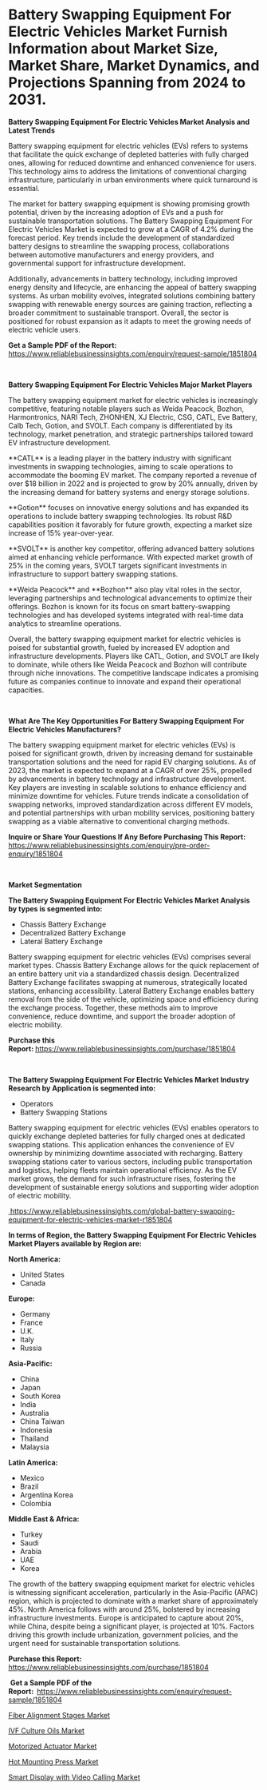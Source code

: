 <p><h1>Battery Swapping Equipment For Electric Vehicles Market Furnish Information about Market Size, Market Share, Market Dynamics, and Projections Spanning from 2024 to 2031.</h1></p><p><strong>Battery Swapping Equipment For Electric Vehicles Market Analysis and Latest Trends</strong></p>
<p><p>Battery swapping equipment for electric vehicles (EVs) refers to systems that facilitate the quick exchange of depleted batteries with fully charged ones, allowing for reduced downtime and enhanced convenience for users. This technology aims to address the limitations of conventional charging infrastructure, particularly in urban environments where quick turnaround is essential. </p><p>The market for battery swapping equipment is showing promising growth potential, driven by the increasing adoption of EVs and a push for sustainable transportation solutions. The Battery Swapping Equipment For Electric Vehicles Market is expected to grow at a CAGR of 4.2% during the forecast period. Key trends include the development of standardized battery designs to streamline the swapping process, collaborations between automotive manufacturers and energy providers, and governmental support for infrastructure development. </p><p>Additionally, advancements in battery technology, including improved energy density and lifecycle, are enhancing the appeal of battery swapping systems. As urban mobility evolves, integrated solutions combining battery swapping with renewable energy sources are gaining traction, reflecting a broader commitment to sustainable transport. Overall, the sector is positioned for robust expansion as it adapts to meet the growing needs of electric vehicle users.</p></p>
<p><strong>Get a Sample PDF of the Report:&nbsp;</strong> <a href="https://www.reliablebusinessinsights.com/enquiry/request-sample/1851804?utm_campaign=75&utm_medium=2&utm_source=Github&utm_content=ia&utm_term=19102024&utm_id=battery-swapping-equipment-for-electric-vehicles">https://www.reliablebusinessinsights.com/enquiry/request-sample/1851804</a></p>
<p>&nbsp;</p>
<p><strong>Battery Swapping Equipment For Electric Vehicles Major Market Players</strong></p>
<p><p>The battery swapping equipment market for electric vehicles is increasingly competitive, featuring notable players such as Weida Peacock, Bozhon, Harmontronics, NARI Tech, ZHONHEN, XJ Electric, CSG, CATL, Eve Battery, Calb Tech, Gotion, and SVOLT. Each company is differentiated by its technology, market penetration, and strategic partnerships tailored toward EV infrastructure development.</p><p>**CATL** is a leading player in the battery industry with significant investments in swapping technologies, aiming to scale operations to accommodate the booming EV market. The company reported a revenue of over $18 billion in 2022 and is projected to grow by 20% annually, driven by the increasing demand for battery systems and energy storage solutions.</p><p>**Gotion** focuses on innovative energy solutions and has expanded its operations to include battery swapping technologies. Its robust R&D capabilities position it favorably for future growth, expecting a market size increase of 15% year-over-year.</p><p>**SVOLT** is another key competitor, offering advanced battery solutions aimed at enhancing vehicle performance. With expected market growth of 25% in the coming years, SVOLT targets significant investments in infrastructure to support battery swapping stations.</p><p>**Weida Peacock** and **Bozhon** also play vital roles in the sector, leveraging partnerships and technological advancements to optimize their offerings. Bozhon is known for its focus on smart battery-swapping technologies and has developed systems integrated with real-time data analytics to streamline operations.</p><p>Overall, the battery swapping equipment market for electric vehicles is poised for substantial growth, fueled by increased EV adoption and infrastructure developments. Players like CATL, Gotion, and SVOLT are likely to dominate, while others like Weida Peacock and Bozhon will contribute through niche innovations. The competitive landscape indicates a promising future as companies continue to innovate and expand their operational capacities.</p></p>
<p>&nbsp;</p>
<p><strong>What Are The Key Opportunities For Battery Swapping Equipment For Electric Vehicles Manufacturers?</strong></p>
<p><p>The battery swapping equipment market for electric vehicles (EVs) is poised for significant growth, driven by increasing demand for sustainable transportation solutions and the need for rapid EV charging solutions. As of 2023, the market is expected to expand at a CAGR of over 25%, propelled by advancements in battery technology and infrastructure development. Key players are investing in scalable solutions to enhance efficiency and minimize downtime for vehicles. Future trends indicate a consolidation of swapping networks, improved standardization across different EV models, and potential partnerships with urban mobility services, positioning battery swapping as a viable alternative to conventional charging methods.</p></p>
<p><strong>Inquire or Share Your Questions If Any Before Purchasing This Report:</strong> <a href="https://www.reliablebusinessinsights.com/enquiry/pre-order-enquiry/1851804?utm_campaign=75&utm_medium=2&utm_source=Github&utm_content=ia&utm_term=19102024&utm_id=battery-swapping-equipment-for-electric-vehicles">https://www.reliablebusinessinsights.com/enquiry/pre-order-enquiry/1851804</a></p>
<p>&nbsp;</p>
<p><strong>Market Segmentation</strong></p>
<p><strong>The Battery Swapping Equipment For Electric Vehicles Market Analysis by types is segmented into:</strong></p>
<p><ul><li>Chassis Battery Exchange</li><li>Decentralized Battery Exchange</li><li>Lateral Battery Exchange</li></ul></p>
<p><p>Battery swapping equipment for electric vehicles (EVs) comprises several market types. Chassis Battery Exchange allows for the quick replacement of an entire battery unit via a standardized chassis design. Decentralized Battery Exchange facilitates swapping at numerous, strategically located stations, enhancing accessibility. Lateral Battery Exchange enables battery removal from the side of the vehicle, optimizing space and efficiency during the exchange process. Together, these methods aim to improve convenience, reduce downtime, and support the broader adoption of electric mobility.</p></p>
<p><strong>Purchase this Report:&nbsp;</strong><a href="https://www.reliablebusinessinsights.com/purchase/1851804?utm_campaign=75&utm_medium=2&utm_source=Github&utm_content=ia&utm_term=19102024&utm_id=battery-swapping-equipment-for-electric-vehicles">https://www.reliablebusinessinsights.com/purchase/1851804</a></p>
<p>&nbsp;</p>
<p><strong>The Battery Swapping Equipment For Electric Vehicles Market Industry Research by Application is segmented into:</strong></p>
<p><ul><li>Operators</li><li>Battery Swapping Stations</li></ul></p>
<p><p>Battery swapping equipment for electric vehicles (EVs) enables operators to quickly exchange depleted batteries for fully charged ones at dedicated swapping stations. This application enhances the convenience of EV ownership by minimizing downtime associated with recharging. Battery swapping stations cater to various sectors, including public transportation and logistics, helping fleets maintain operational efficiency. As the EV market grows, the demand for such infrastructure rises, fostering the development of sustainable energy solutions and supporting wider adoption of electric mobility.</p></p>
<p><a href="https://www.reliablebusinessinsights.com/global-battery-swapping-equipment-for-electric-vehicles-market-r1851804?utm_campaign=75&utm_medium=2&utm_source=Github&utm_content=ia&utm_term=19102024&utm_id=battery-swapping-equipment-for-electric-vehicles">&nbsp;https://www.reliablebusinessinsights.com/global-battery-swapping-equipment-for-electric-vehicles-market-r1851804</a></p>
<p><strong>In terms of Region, the Battery Swapping Equipment For Electric Vehicles Market Players available by Region are:</strong></p>
<p>
    <p> <strong> North America: </strong>
        <ul>
            <li>United States</li>
            <li>Canada</li>
        </ul>
        </p> 
    <p> <strong> Europe: </strong>
        <ul>
            <li>Germany</li>
            <li>France</li>
            <li>U.K.</li>
            <li>Italy</li>
            <li>Russia</li>
        </ul>
        </p> 
    <p> <strong> Asia-Pacific: </strong>
        <ul>
            <li>China</li>
            <li>Japan</li>
            <li>South Korea</li>
            <li>India</li>
            <li>Australia</li>
            <li>China Taiwan</li>
            <li>Indonesia</li>
            <li>Thailand</li>
            <li>Malaysia</li>
        </ul>
        </p> 
    <p> <strong> Latin America: </strong>
        <ul>
            <li>Mexico</li>
            <li>Brazil</li>
            <li>Argentina Korea</li>
            <li>Colombia</li>
        </ul>
        </p> 
    <p> <strong> Middle East & Africa: </strong>
        <ul>
            <li>Turkey</li>
            <li>Saudi</li>
            <li>Arabia</li>
            <li>UAE</li>
            <li>Korea</li>
        </ul>
    </p>
    </p>
<p><p>The growth of the battery swapping equipment market for electric vehicles is witnessing significant acceleration, particularly in the Asia-Pacific (APAC) region, which is projected to dominate with a market share of approximately 45%. North America follows with around 25%, bolstered by increasing infrastructure investments. Europe is anticipated to capture about 20%, while China, despite being a significant player, is projected at 10%. Factors driving this growth include urbanization, government policies, and the urgent need for sustainable transportation solutions.</p></p>
<p><strong>Purchase this Report: </strong><a href="https://www.reliablebusinessinsights.com/purchase/1851804?utm_campaign=75&utm_medium=2&utm_source=Github&utm_content=ia&utm_term=19102024&utm_id=battery-swapping-equipment-for-electric-vehicles">https://www.reliablebusinessinsights.com/purchase/1851804</a></p>
<p>&nbsp;<strong>Get a Sample PDF of the Report:&nbsp;&nbsp;</strong><a href="https://www.reliablebusinessinsights.com/enquiry/request-sample/1851804?utm_campaign=75&utm_medium=2&utm_source=Github&utm_content=ia&utm_term=19102024&utm_id=battery-swapping-equipment-for-electric-vehicles">https://www.reliablebusinessinsights.com/enquiry/request-sample/1851804</a></p>
<p><strong></strong></p>
<p><p><a href="https://issuu.com/reportprime-2/docs/fiber-alignment-stages-market-size-_6db103f27dd1a9?utm_campaign=75&utm_medium=2&utm_source=Github&utm_content=ia&utm_term=19102024&utm_id=battery-swapping-equipment-for-electric-vehicles">Fiber Alignment Stages Market</a></p><p><a href="https://github.com/shivermasallash/Market-Research-Report-List-1/blob/main/ivf-culture-oils-market.md?utm_campaign=75&utm_medium=2&utm_source=Github&utm_content=ia&utm_term=19102024&utm_id=battery-swapping-equipment-for-electric-vehicles">IVF Culture Oils Market</a></p><p><a href="https://issuu.com/reportprime-2/docs/motorized-actuator-market-size-2030_037d7acb570bc0?utm_campaign=75&utm_medium=2&utm_source=Github&utm_content=ia&utm_term=19102024&utm_id=battery-swapping-equipment-for-electric-vehicles">Motorized Actuator Market</a></p><p><a href="https://www.linkedin.com/pulse/hot-mounting-press-market-outlook-share-analysis-growth-trends-fvh4c?utm_campaign=75&utm_medium=2&utm_source=Github&utm_content=ia&utm_term=19102024&utm_id=battery-swapping-equipment-for-electric-vehicles">Hot Mounting Press Market</a></p><p><a href="https://github.com/taketakyriffecd/Market-Research-Report-List-1/blob/main/smart-display-with-video-calling-market.md?utm_campaign=75&utm_medium=2&utm_source=Github&utm_content=ia&utm_term=19102024&utm_id=battery-swapping-equipment-for-electric-vehicles">Smart Display with Video Calling Market</a></p></p>